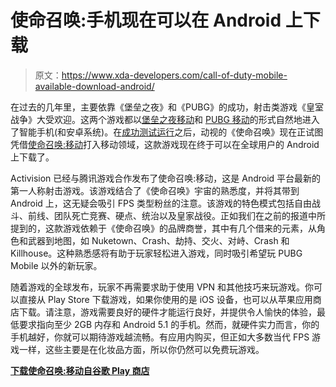 # 使命召唤:手机现在可以在 Android 上下载

> 原文：<https://www.xda-developers.com/call-of-duty-mobile-available-download-android/>

在过去的几年里，主要依靠《堡垒之夜》和《PUBG》的成功，射击类游戏《皇室战争》大受欢迎。这两个游戏都以[堡垒之夜移动](https://www.xda-developers.com/fortnite-mobile-android-testing-performance/)和 [PUBG 移动](https://www.xda-developers.com/leaked-patch-notes-pubg-mobile-0-10-vikendi/)的形式自然地进入了智能手机(和安卓系统)。在[成功测试运行](https://www.xda-developers.com/download-call-of-duty-mobile-android-beta/)之后，动视的《使命召唤》现在正试图凭借[使命召唤:移动](https://www.callofduty.com/mobile)打入移动领域，这款游戏现在终于可以在全球用户的 Android 上下载了。

Activision 已经与腾讯游戏合作发布了使命召唤:移动，这是 Android 平台最新的第一人称射击游戏。该游戏结合了《使命召唤》宇宙的熟悉度，并将其带到 Android 上，这无疑会吸引 FPS 类型粉丝的注意。该游戏的特色模式包括自由战斗、前线、团队死亡竞赛、硬点、统治以及皇家战役。正如我们在之前的报道中所提到的，这款游戏依赖于《使命召唤》的品牌商誉，其中有几个借来的元素，从角色和武器到地图，如 Nuketown、Crash、劫持、交火、对峙、Crash 和 Killhouse。这种熟悉感将有助于玩家轻松进入游戏，同时吸引希望玩 PUBG Mobile 以外的新玩家。

随着游戏的全球发布，玩家不再需要求助于使用 VPN 和其他技巧来玩游戏。你可以直接从 Play Store 下载游戏，如果你使用的是 iOS 设备，也可以从苹果应用商店下载。请注意，游戏需要良好的硬件才能运行良好，并提供令人愉快的体验，最低要求指向至少 2GB 内存和 Android 5.1 的手机。然而，就硬件实力而言，你的手机越好，你就可以期待游戏越流畅。有应用内购买，但正如大多数当代 FPS 游戏一样，这些主要是在化妆品方面，所以你仍然可以免费玩游戏。

**[下载使命召唤:移动自谷歌 Play 商店](https://play.google.com/store/apps/details?id=com.activision.callofduty.shooter)**